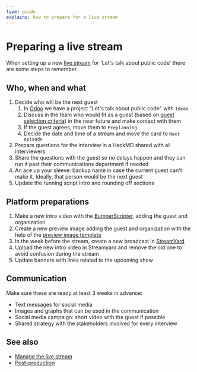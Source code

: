 ```yaml
---
type: guide
explains: how to prepare for a live stream
---
```


# Preparing a live stream

When setting up a new [live stream](index.md) for 'Let's talk about public code' there are some steps to remember.

## Who, when and what

1. Decide who will be the next guest
   1. In [Odoo](../tool-management/odoo.md) we have a project "Let's talk about public code" with `Ideas`
   2. Discuss in the team who would fit as a guest (based on [guest selection criteria](live-streaming#guest-selection-criteria)) in the near future and make contact with them
   3. If the guest agrees, move them to `Preplanning`
   4. Decide the date and time of a stream and move the card to `Next episode`
2. Prepare questions for the interview in a HackMD shared with all interviewers
3. Share the questions with the guest so no delays happen and they can run it past their communications department if needed
4. An ace up your sleeve: backup name in case the current guest can't make it. Ideally, that person would be the next guest
5. Update the running script intro and rounding off sections

## Platform preparations

1. Make a new intro video with the [BumperScripter](https://github.com/publiccodenet/bumperscripter), adding the guest and organization
2. Create a new preview image adding the guest and organization with the help of the [preview image template](preview-image.svg)
3. In the week before the stream, create a new broadcast in [StreamYard](../tool-management/streamyard.md)
4. Upload the new intro video in Streamyard and remove the old one to avoid confusion during the stream
5. Update banners with links related to the upcoming show

## Communication

Make sure these are ready at least 3 weeks in advance:

* Text messages for social media
* Images and graphs that can be used in the communication
* Social media campaign: short video with the guest if possible
* Shared strategy with the stakeholders involved for every interview

## See also

* [Manage the live stream](manage-live-stream.md)
* [Post-production](post-production.md)
